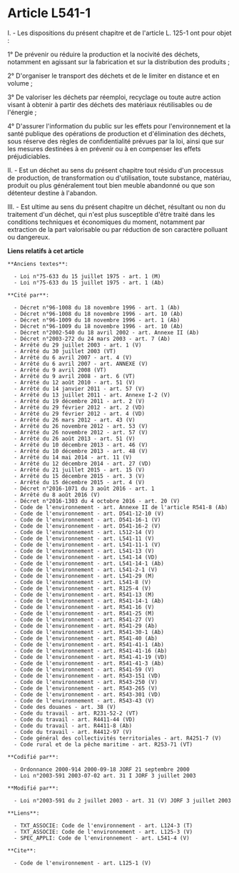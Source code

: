 # Article L541-1

I. - Les dispositions du présent chapitre et de l'article L. 125-1 ont pour objet :

1° De prévenir ou réduire la production et la nocivité des déchets, notamment en agissant sur la fabrication et sur la
distribution des produits ;

2° D'organiser le transport des déchets et de le limiter en distance et en volume ;

3° De valoriser les déchets par réemploi, recyclage ou toute autre action visant à obtenir à partir des déchets des matériaux
réutilisables ou de l'énergie ;

4° D'assurer l'information du public sur les effets pour l'environnement et la santé publique des opérations de production et
d'élimination des déchets, sous réserve des règles de confidentialité prévues par la loi, ainsi que sur les mesures destinées
à en prévenir ou à en compenser les effets préjudiciables.

II. - Est un déchet au sens du présent chapitre tout résidu d'un processus de production, de transformation ou d'utilisation,
toute substance, matériau, produit ou plus généralement tout bien meuble abandonné ou que son détenteur destine à l'abandon.

III. - Est ultime au sens du présent chapitre un déchet, résultant ou non du traitement d'un déchet, qui n'est plus
susceptible d'être traité dans les conditions techniques et économiques du moment, notamment par extraction de la part
valorisable ou par réduction de son caractère polluant ou dangereux.

**Liens relatifs à cet article**

	**Anciens textes**:

	  - Loi n°75-633 du 15 juillet 1975 - art. 1 (M)
	  - Loi n°75-633 du 15 juillet 1975 - art. 1 (Ab)

	**Cité par**:

	  - Décret n°96-1008 du 18 novembre 1996 - art. 1 (Ab)
	  - Décret n°96-1008 du 18 novembre 1996 - art. 10 (Ab)
	  - Décret n°96-1009 du 18 novembre 1996 - art. 1 (Ab)
	  - Décret n°96-1009 du 18 novembre 1996 - art. 10 (Ab)
	  - Décret n°2002-540 du 18 avril 2002 - art. Annexe II (Ab)
	  - Décret n°2003-272 du 24 mars 2003 - art. 7 (Ab)
	  - Arrêté du 29 juillet 2003 - art. 1 (V)
	  - Arrêté du 30 juillet 2003 (VT)
	  - Arrêté du 6 avril 2007 - art. 4 (V)
	  - Arrêté du 6 avril 2007 - art. ANNEXE (V)
	  - Arrêté du 9 avril 2008 (VT)
	  - Arrêté du 9 avril 2008 - art. 6 (VT)
	  - Arrêté du 12 août 2010 - art. 51 (V)
	  - Arrêté du 14 janvier 2011 - art. 57 (V)
	  - Arrêté du 13 juillet 2011 - art. Annexe I-2 (V)
	  - Arrêté du 19 décembre 2011 - art. 2 (V)
	  - Arrêté du 29 février 2012 - art. 2 (VD)
	  - Arrêté du 29 février 2012 - art. 4 (VD)
	  - Arrêté du 26 mars 2012 - art. 43 (V)
	  - Arrêté du 26 novembre 2012 - art. 53 (V)
	  - Arrêté du 26 novembre 2012 - art. 57 (V)
	  - Arrêté du 26 août 2013 - art. 51 (V)
	  - Arrêté du 10 décembre 2013 - art. 46 (V)
	  - Arrêté du 10 décembre 2013 - art. 48 (V)
	  - Arrêté du 14 mai 2014 - art. 11 (V)
	  - Arrêté du 12 décembre 2014 - art. 27 (VD)
	  - Arrêté du 21 juillet 2015 - art. 15 (V)
	  - Arrêté du 15 décembre 2015 - art. 3 (V)
	  - Arrêté du 15 décembre 2015 - art. 4 (V)
	  - Décret n°2016-1071 du 3 août 2016 - art. 1
	  - Arrêté du 8 août 2016 (V)
	  - Décret n°2016-1303 du 4 octobre 2016 - art. 20 (V)
	  - Code de l'environnement - art. Annexe II de l'article R541-8 (Ab)
	  - Code de l'environnement - art. D541-12-10 (V)
	  - Code de l'environnement - art. D541-16-1 (V)
	  - Code de l'environnement - art. D541-16-2 (V)
	  - Code de l'environnement - art. L512-14 (V)
	  - Code de l'environnement - art. L541-11 (V)
	  - Code de l'environnement - art. L541-11-1 (V)
	  - Code de l'environnement - art. L541-13 (V)
	  - Code de l'environnement - art. L541-14 (VD)
	  - Code de l'environnement - art. L541-14-1 (Ab)
	  - Code de l'environnement - art. L541-2-1 (V)
	  - Code de l'environnement - art. L541-29 (M)
	  - Code de l'environnement - art. L541-8 (V)
	  - Code de l'environnement - art. R125-4 (V)
	  - Code de l'environnement - art. R541-13 (M)
	  - Code de l'environnement - art. R541-14-1 (Ab)
	  - Code de l'environnement - art. R541-16 (V)
	  - Code de l'environnement - art. R541-25 (M)
	  - Code de l'environnement - art. R541-27 (V)
	  - Code de l'environnement - art. R541-29 (Ab)
	  - Code de l'environnement - art. R541-30-1 (Ab)
	  - Code de l'environnement - art. R541-40 (Ab)
	  - Code de l'environnement - art. R541-41-1 (Ab)
	  - Code de l'environnement - art. R541-41-16 (Ab)
	  - Code de l'environnement - art. R541-41-19 (VD)
	  - Code de l'environnement - art. R541-41-3 (Ab)
	  - Code de l'environnement - art. R541-59 (V)
	  - Code de l'environnement - art. R543-151 (VD)
	  - Code de l'environnement - art. R543-250 (V)
	  - Code de l'environnement - art. R543-265 (V)
	  - Code de l'environnement - art. R543-301 (VD)
	  - Code de l'environnement - art. R543-43 (V)
	  - Code des douanes - art. 38 (V)
	  - Code du travail - art. R231-52-2 (VT)
	  - Code du travail - art. R4411-44 (VD)
	  - Code du travail - art. R4411-8 (Ab)
	  - Code du travail - art. R4412-97 (V)
	  - Code général des collectivités territoriales - art. R4251-7 (V)
	  - Code rural et de la pêche maritime - art. R253-71 (VT)

	**Codifié par**:

	  - Ordonnance 2000-914 2000-09-18 JORF 21 septembre 2000
	  - Loi n°2003-591 2003-07-02 art. 31 I JORF 3 juillet 2003

	**Modifié par**:

	  - Loi n°2003-591 du 2 juillet 2003 - art. 31 (V) JORF 3 juillet 2003

	**Liens**:

	  - TXT_ASSOCIE: Code de l'environnement - art. L124-3 (T)
	  - TXT_ASSOCIE: Code de l'environnement - art. L125-3 (V)
	  - SPEC_APPLI: Code de l'environnement - art. L541-4 (V)

	**Cite**:

	  - Code de l'environnement - art. L125-1 (V)
